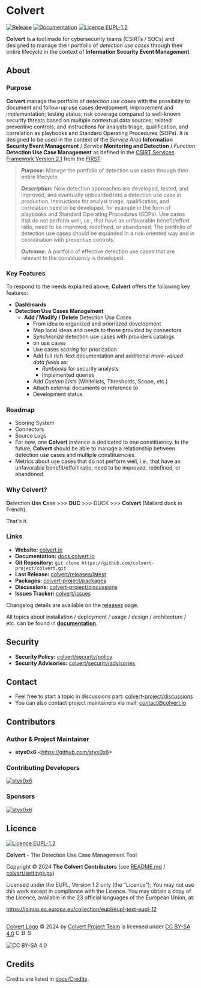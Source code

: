 # Colvert

[![Release](https://img.shields.io/badge/dynamic/json?logo=git&logoColor=white&color=blue&label=Release&query=tag_name&url=https%3A%2F%2Fapi.github.com%2Frepos%2Fcolvert-project%2Fcolvert%2Freleases%2Flatest)](https://github.com/colvert-project/colvert/releases/latest)
[![Documentation](https://img.shields.io/badge/Docs-docs.colvert.io-blue?logo=readthedocs&logoColor=white)](https://docs.colvert.io)
[![Licence EUPL-1.2](https://img.shields.io/badge/Licence-EUPL--1.2-blue)](LICENCE)

**Colvert** is a tool made for cybersecurity teams (CSIRTs / SOCs) and designed to manage their portfolio of _detection use cases_ through their entire lifecycle in the context of **Information Security Event Management**.

## About

### Purpose

**Colvert** manage the portfolio of _detection use cases_ with the possibility to document and follow-up use cases development, improvement and implementation; testing status; risk coverage compared to well-known security threats based on multiple contextual data sources; related preventive controls; and instructions for analysts triage, qualification, and correlation as playbooks and Standard Operating Procedures (SOPs).
It is designed to be used in the context of the _Service Area_ **Information Security Event Management** / _Service_ **Monitoring and Detection** / _Function_ **Detection Use Case Management** as defined in the [CSIRT Services Framework Version 2.1](https://www.first.org/standards/frameworks/csirts/csirt_services_framework_v2.1) from the [FIRST](https://www.first.org):

> _**Purpose:**_ Manage the portfolio of detection use cases through their entire lifecycle.
> 
> _**Description:**_ New detection approaches are developed, tested, and improved, and eventually onboarded into a detection use case in production. Instructions for analyst triage, qualification, and correlation need to be developed, for example in the form of playbooks and Standard Operating Procedures (SOPs). Use cases that do not perform well, i.e., that have an unfavorable benefit/effort ratio, need to be improved, redefined, or abandoned. The portfolio of detection use cases should be expanded in a risk-oriented way and in coordination with preventive controls.
> 
> _**Outcome:**_ A portfolio of effective detection use cases that are relevant to the constituency is developed.

### Key Features

To respond to the needs explained above, **Colvert** offers the following key features:

* **Dashboards**
* **Detection Use Cases Management**
  * **Add / Modify / Delete** Detection Use Cases
    * From idea to organized and prioritized development
    * Map local ideas and needs to those provided by connectors
    * _Synchronize_ detection use cases with providers catalogs
    *  on use cases
    * Use cases _scoring_ for priorization
    * Add full rich-text documentation and additional _more-valued data fields_ as:
      * _Runbooks_ for security analysts
      * Implemented queries
    * Add _Custom Lists_ (Whitelists, Thresholds, Scope, etc.)
    * Attach external documents or reference to
    * Development status

### Roadmap

* Scoring System
* Connectors
* Source Logs
* For now, one **Colvert** instance is dedicated to one constituency. In the future, **Colvert** should be able to manage a relationship between detection use cases and multiple constituencies.
* Metrics about use cases that do not perform well, i.e., that have an unfavorable benefit/effort ratio, need to be improved, redefined, or abandoned.

### Why Colvert?

**D**etection **U**se **C**ase >>> **DUC** >>> DUCK >>> **Colvert** (Mallard duck in French).

That's it.

### Links

* **Website:** [colvert.io](https://colvert.io)
* **Documentation:** [docs.colvert.io](https://docs.colvert.io)
* **Git Repository:** `git clone https://github.com/colvert-project/colvert.git`
* **Last Release:** [colvert/releases/latest](https://github.com/colvert-project/colvert/releases/latest)
* **Packages:** [colvert-project/packages](https://github.com/orgs/colvert-project/packages)
* **Discussions:** [colvert-project/discussions](https://github.com/orgs/colvert-project/discussions)
* **Issues Tracker:** [colvert/issues](https://github.com/colvert-project/colvert/issues)

Changelog details are available on the [releases](https://github.com/colvert-project/colvert/releases) page.

All topics about installation / deployment / usage / design / architecture / etc. can be found in [**documentation**](https://docs.colvert.io).

## Security

* **Security Policy:** [colvert/security/policy](https://github.com/colvert-project/colvert/security/policy)
* **Security Advisories:** [colvert/security/advisories](https://github.com/colvert-project/colvert/security/advisories)

## Contact

* Feel free to start a topic in discussions part: [colvert-project/discussions](https://github.com/orgs/colvert-project/discussions)
* You can also contact project maintainers via mail: contact@colvert.io

## Contributors

### Author & Project Maintainer

* **styx0x6** <<https://github.com/styx0x6>>

### Contributing Developers

[![styx0x6](https://github.com/styx0x6.png?size=40)](https://github.com/styx0x6)

### Sponsors

[![styx0x6](https://github.com/styx0x6.png?size=40)](https://github.com/styx0x6)

## Licence

[![Licence EUPL-1.2](https://img.shields.io/badge/Licence-EUPL--1.2-blue)](LICENCE)

**Colvert** - The Detection Use Case Management Tool

Copyright &copy; 2024  **The Colvert Contributors** (see [README.md](README.md) / [colvert/settings.py](colvert/settings.py))

Licensed under the EUPL, Version 1.2 only (the "Licence");
You may not use this work except in compliance with the Licence.
You may obtain a copy of the Licence, available in the 23 official
languages of the European Union, at:

https://joinup.ec.europa.eu/collection/eupl/eupl-text-eupl-12

##

[Colvert Logo](https://github.com/colvert-project/colvert/tree/main/rsc/logo) &copy; 2024 by [Colvert Project Team](https://github.com/colvert-project) is licensed under [CC BY-SA 4.0](https://creativecommons.org/licenses/by-sa/4.0/?ref=chooser-v1) <img src="https://mirrors.creativecommons.org/presskit/icons/cc.svg?ref=chooser-v1" alt="CC" width="16" height="16" /><img src="https://mirrors.creativecommons.org/presskit/icons/by.svg?ref=chooser-v1" alt="BY" width="16" height="16" /><img src="https://mirrors.creativecommons.org/presskit/icons/sa.svg?ref=chooser-v1" alt="SA" width="16" height="16" />

![CC BY-SA 4.0](https://licensebuttons.net/l/by-sa/4.0/80x15.png)

## Credits

Credits are listed in [docs/Credits](https://docs.colvert.io/Credits.html).